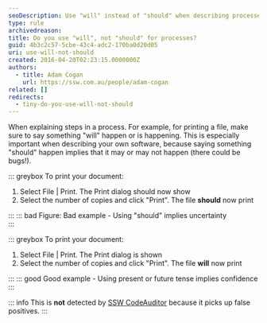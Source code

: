 ```yaml
---
seoDescription: Use "will" instead of "should" when describing processes to convey confidence and certainty.
type: rule
archivedreason:
title: Do you use "will", not "should" for processes?
guid: 4b3c2c57-5cbe-43c4-adc2-170ba0d20d05
uri: use-will-not-should
created: 2016-04-20T02:23:15.0000000Z
authors:
  - title: Adam Cogan
    url: https://ssw.com.au/people/adam-cogan
related: []
redirects:
  - tiny-do-you-use-will-not-should
---
```


When explaining steps in a process. For example, for printing a file, make sure to say something "will" happen or is happening. This is especially important when describing your own software, because saying something "should" happen implies that it may or may not happen (there could be bugs!).

<!--endintro-->

::: greybox
To print your document:

1. Select File | Print. The Print dialog should now show
2. Select the number of copies and click "Print". The file **should** now print

:::
::: bad
Figure: Bad example - Using "should" implies uncertainty  
:::

::: greybox
To print your document:

1. Select File | Print. The Print dialog is shown
2. Select the number of copies and click "Print". The file **will** now print

:::
::: good
Good example - Using present or future tense implies confidence
:::

::: info
This is **not** detected by [SSW CodeAuditor](https://codeauditor.com) because it picks up false positives.
:::
